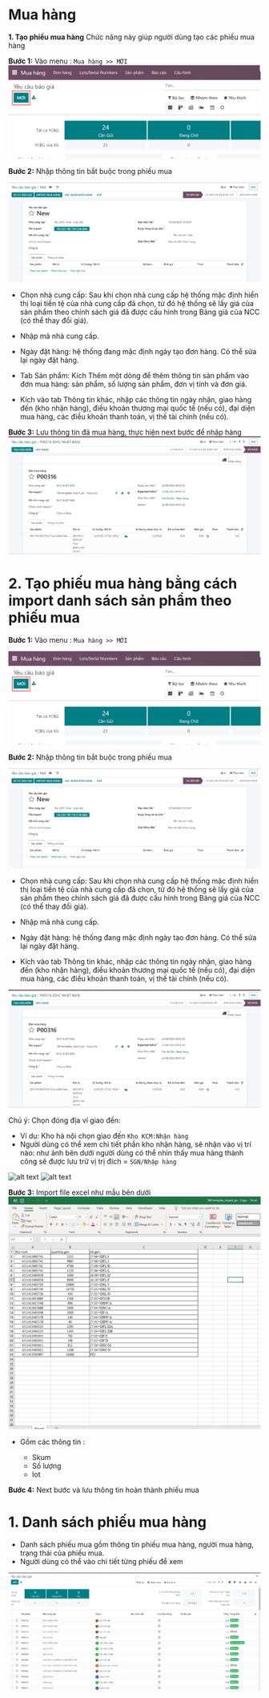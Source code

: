# Mua hàng
**1. Tạo phiếu mua hàng**
Chức năng này giúp người dùng tạo các phiếu mua hàng

**Bước 1:** Vào menu : ```Mua hàng >> MỚI```
![alt text](./ảnh/image-9.png)

**Bước 2:**  Nhập thông tin bắt buộc trong phiếu mua 
 
![alt text](./ảnh/image-13.png)
+ Chọn nhà cung cấp: Sau khi chọn nhà cung cấp hệ thống mặc định hiển thị loại tiền tệ của nhà cung cấp đã chọn, từ đó hệ thống sẽ lấy giá của sản phẩm theo chính sách giá đã được cấu hình trong Bảng giá của NCC (có thể thay đổi giá).

+ Nhập mã nhà cung cấp.

+ Ngày đặt hàng: hệ thống đang mặc định ngày tạo đơn hàng. Có thể sửa lại ngày đặt hàng.

+ Tab Sản phẩm: Kích Thêm một dòng để thêm thông tin sản phẩm vào đơn mua hàng: sản phẩm, số lượng sản phẩm, đơn vị tính và đơn giá.

+ Kích vào tab Thông tin khác, nhập các thông tin ngày nhận, giao hàng đến (kho nhận hàng), điều khoản thương mại quốc tế (nếu có), đại diện mua hàng, các điều khoản thanh toán, vị thế tài chính (nếu có).

**Bước 3:** Lưu thông tin đã mua hàng, thực hiện next bước để nhập hàng
![alt text](./ảnh/image-11.png)

# 2. Tạo phiếu mua hàng bằng cách import danh sách sản phẩm theo phiếu mua

**Bước 1:** Vào menu : ```Mua hàng >> MỚI```

![alt text](./ảnh/image-9.png)

**Bước 2:** Nhập thông tin bắt buộc trong phiếu mua 
 
![alt text](./ảnh/image-13.png)
+ Chọn nhà cung cấp: Sau khi chọn nhà cung cấp hệ thống mặc định hiển thị loại tiền tệ của nhà cung cấp đã chọn, từ đó hệ thống sẽ lấy giá của sản phẩm theo chính sách giá đã được cấu hình trong Bảng giá của NCC (có thể thay đổi giá).

+ Nhập mã nhà cung cấp.

+ Ngày đặt hàng: hệ thống đang mặc định ngày tạo đơn hàng. Có thể sửa lại ngày đặt hàng.

+ Kích vào tab Thông tin khác, nhập các thông tin ngày nhận, giao hàng đến (kho nhận hàng), điều khoản thương mại quốc tế (nếu có), đại diện mua hàng, các điều khoản thanh toán, vị thế tài chính (nếu có).

![alt text](./ảnh/image-11.png)

Chú ý: Chọn đóng địa ví giao đến:
+ Ví dụ: Kho hà nội chọn giao đến ```Kho KCM:Nhận hàng```
+ Người dùng có thể xem chi tiết phần kho nhận hàng, sẽ nhận vào vị trí nào: như ảnh bên dưới người dùng có thể nhìn thấy mua hàng thành công sẽ được lưu trữ vị trị đích = ```SGN/Nhập hàng```

![alt text](image.png)
![alt text](image-1.png)

**Bước 3:** Import file excel như mẫu bên dưới
![alt text](./ảnh/image-12.png)
+ Gồm các thông tin :

    + Skum
    + Số lượng
    + lot

**Bước 4:** Next bước và lưu thông tin hoàn thành phiếu mua

# 1. Danh sách phiếu mua hàng
+ Danh sách phiếu mua gồm thông tin phiếu mua hàng, người mua hàng, trạng thái của phiếu mua.
+ Người dùng có thể vào chi tiết từng phiếu để xem 

![alt text](./ảnh/image-14.png)
